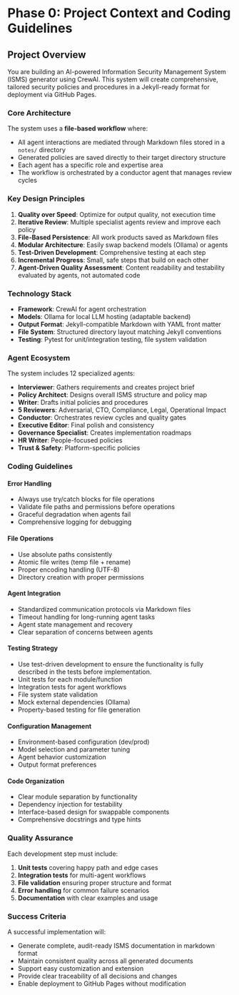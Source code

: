 # Phase 0: Project Context and Coding Guidelines

## Project Overview

You are building an AI-powered Information Security Management System (ISMS) generator using CrewAI. This system will create comprehensive, tailored security policies and procedures in a Jekyll-ready format for deployment via GitHub Pages.

### Core Architecture

The system uses a **file-based workflow** where:
- All agent interactions are mediated through Markdown files stored in a `notes/` directory
- Generated policies are saved directly to their target directory structure
- Each agent has a specific role and expertise area
- The workflow is orchestrated by a conductor agent that manages review cycles

### Key Design Principles

1. **Quality over Speed**: Optimize for output quality, not execution time
2. **Iterative Review**: Multiple specialist agents review and improve each policy
3. **File-Based Persistence**: All work products saved as Markdown files
4. **Modular Architecture**: Easily swap backend models (Ollama) or agents
5. **Test-Driven Development**: Comprehensive testing at each step
6. **Incremental Progress**: Small, safe steps that build on each other
7. **Agent-Driven Quality Assessment**: Content readability and testability evaluated by agents, not automated code

### Technology Stack

- **Framework**: CrewAI for agent orchestration
- **Models**: Ollama for local LLM hosting (adaptable backend)
- **Output Format**: Jekyll-compatible Markdown with YAML front matter
- **File System**: Structured directory layout matching Jekyll conventions
- **Testing**: Pytest for unit/integration testing, file system validation

### Agent Ecosystem

The system includes 12 specialized agents:
- **Interviewer**: Gathers requirements and creates project brief
- **Policy Architect**: Designs overall ISMS structure and policy map
- **Writer**: Drafts initial policies and procedures
- **5 Reviewers**: Adversarial, CTO, Compliance, Legal, Operational Impact
- **Conductor**: Orchestrates review cycles and quality gates
- **Executive Editor**: Final polish and consistency
- **Governance Specialist**: Creates implementation roadmaps
- **HR Writer**: People-focused policies
- **Trust & Safety**: Platform-specific policies

### Coding Guidelines

#### Error Handling
- Always use try/catch blocks for file operations
- Validate file paths and permissions before operations
- Graceful degradation when agents fail
- Comprehensive logging for debugging

#### File Operations
- Use absolute paths consistently
- Atomic file writes (temp file + rename)
- Proper encoding handling (UTF-8)
- Directory creation with proper permissions

#### Agent Integration
- Standardized communication protocols via Markdown files
- Timeout handling for long-running agent tasks
- Agent state management and recovery
- Clear separation of concerns between agents

#### Testing Strategy
- Use test-driven development to ensure the functionality is fully described in the tests before implementation.
- Unit tests for each module/function
- Integration tests for agent workflows
- File system state validation
- Mock external dependencies (Ollama)
- Property-based testing for file generation

#### Configuration Management
- Environment-based configuration (dev/prod)
- Model selection and parameter tuning
- Agent behavior customization
- Output format preferences

#### Code Organization
- Clear module separation by functionality
- Dependency injection for testability
- Interface-based design for swappable components
- Comprehensive docstrings and type hints

### Quality Assurance

Each development step must include:
1. **Unit tests** covering happy path and edge cases
2. **Integration tests** for multi-agent workflows
3. **File validation** ensuring proper structure and format
4. **Error handling** for common failure scenarios
5. **Documentation** with clear examples and usage

### Success Criteria

A successful implementation will:
- Generate complete, audit-ready ISMS documentation in markdown format
- Maintain consistent quality across all generated documents
- Support easy customization and extension
- Provide clear traceability of all decisions and changes
- Enable deployment to GitHub Pages without modification

